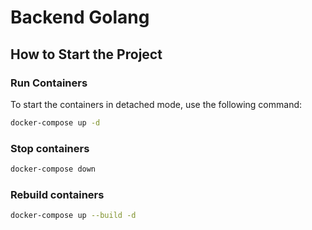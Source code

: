 # Backend Golang

## How to Start the Project

### Run Containers

To start the containers in detached mode, use the following command:

```bash
docker-compose up -d
```

### Stop containers

```bash
docker-compose down
```

### Rebuild containers

```bash
docker-compose up --build -d
```
